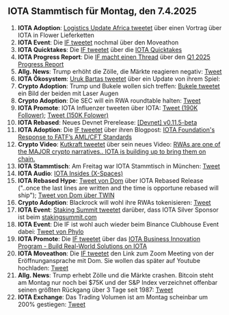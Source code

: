 ## IOTA Stammtisch für Montag, den 7.4.2025

1. **IOTA Adoption**: [Logistics Update Africa tweetet](https://x.com/LogUpdateAfrica/status/1906700801386639724) über einen Vortrag über IOTA in Flower Lieferketten
2. **IOTA Event**: Die [IF tweetet](https://x.com/iota/status/1906693093446852659) nochmal über den Moveathon
3. **IOTA Quicktakes**: Die [IF tweetet](https://x.com/iota/status/1906738368194465853) über die [IOTA Quicktakes](https://x.com/iota/status/1906738368194465853)
4. **IOTA Progress Report**: Die [IF macht einen Thread](https://x.com/iota/status/1907055355214872923) über den [Q1 2025 Progress Report](https://blog.iota.org/q12025-progress-report/)
5. **Allg. News**: Trump erhöht die Zölle, die Märkte reagieren negativ: [Tweet](https://x.com/HKCMNews/status/1907698023095795873)
6. **IOTA Ökosystem**: [Uruk Bartas tweetet](https://x.com/UrukBartas/status/1907460993623457841) über ein Update von ihrem Spiel:
7. **Crypto Adoption**: Trump und Bukele wollen sich treffen: [Bukele tweetet](https://x.com/BitcoinMagazine/status/1907515168768008301) ein Bild der beiden mit Laser Augen
8. **Crypto Adoption**: Die SEC will ein RWA roundtable halten: [Tweet](https://x.com/RWAwatchlist_/status/1907421312793948337)
9. **IOTA Promote**: IOTA Influenzer tweeten über IOTA: [Tweet (190K Follower)](https://x.com/mominsaqib/status/1907744889028358263); [Tweet (150K Folower)](https://x.com/TeddyCleps/status/1908027961489465845)
10. **IOTA Rebased**: Neues Devnet Prerelease: [[Devnet] v0.11.5-beta ](https://github.com/iotaledger/iota/releases/tag/v0.11.5-beta)
11. **IOTA Adoption**: Die [IF tweetet](https://x.com/iota/status/1907780130375627087) über ihren Blogpost: [IOTA Foundation's Response to FATF’s AML/CFT Standards](https://blog.iota.org/fatf-aml-cft-standards-response/)
12. **Crypto Video**: [Kutkraft tweetet](https://x.com/kutkraft/status/1908060978346078714) über sein neues Video: [RWAs are one of the MAJOR crypto narratives.. IOTA is building up to bring them on chain.](https://www.youtube.com/watch?v=pp2Xnak6gqA)
13. **IOTA Stammtisch**: Am Freitag war IOTA Stammtisch in München: [Tweet](https://x.com/IotaMunchen/status/1907096215629463581)
14. **IOTA Audio**: [IOTA Insides (X-Spaces)](https://x.com/Webvince3/status/1907893291435090419)
15. **IOTA Rebased Hype**: [Tweet von Dom](https://x.com/DomSchiener/status/1907744992849740235) über IOTA Rebased Release ("..once the last lines are written and the time is opportune rebased will ship"); [Tweet von Dom über TWIN](https://x.com/DomSchiener/status/1908163674516103674)
16. **Crypto Adoption**: Blackrock will wohl ihre RWAs tokenisieren: [Tweet](https://x.com/Dynamo_Patrick/status/1907590882129522831)
17. **IOTA Event**: [Staking Summit tweetet](https://x.com/StakingSummit/status/1908098519065313651) darüber, dass IOTA Silver Sponsor ist beim [stakingsummit.com](https://www.stakingsummit.com/)
18. **IOTA Event**: Die IF ist wohl auch wieder beim Binance Clubhouse Event dabei: [Tweet von Phylo](https://x.com/PhyloIota/status/1908169722685972506)
19. **IOTA Promote**: Die [IF tweetet](https://x.com/iota/status/1908153978761748526) über das [IOTA Business Innovation Program - Build Real-World Solutions on IOTA](https://blog.iota.org/iota-business-innovation-program/)
20. **IOTA Moveathon**: Die [IF tweetet](https://x.com/iota/status/1909147588663591309) den Link zum Zoom Meeting von der Eröffnungansprache mit Dom. Sie wollen das später auf Youtube hochladen: [Tweet](https://x.com/iota/status/1909151140530299035)
21. **Allg. News**: Trump erhebt Zölle und die Märkte crashen. Bitcoin steht am Montag nur noch bei $75K und der S&P Index verzeichnet offenbar seinen größten Rückgang über 3 Tage seit 1987: [Tweet](https://x.com/unusual_whales/status/1909004135162417467)
22. **IOTA Exchange**: Das Trading Volumen ist am Montag scheinbar um 200% gestiegen: [Tweet](https://x.com/tanglelytics/status/1909139096745705779)
